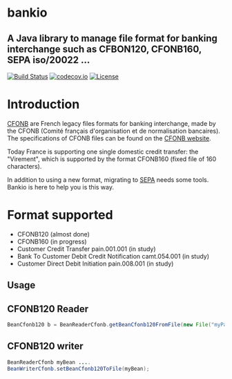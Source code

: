 # bankio
##  A Java library to manage file format for banking interchange such as CFBON120, CFONB160, SEPA  iso/20022 ... 
[![Build Status](https://travis-ci.org/jpdark007/bankio.svg?branch=master)](https://travis-ci.org/jpdark007/bankio)
[![codecov.io](https://codecov.io/github/jpdark007/bankio/coverage.svg?branch=master)](https://codecov.io/github/jpdark007/bankio?branch=master)
[![License](https://img.shields.io/hexpm/l/plug.svg)](https://raw.githubusercontent.com/jpdark007/bankio/master/LICENSE)


# Introduction
[CFONB](http://fr.wikipedia.org/wiki/CFONB) are French legacy files formats for banking interchange, made by the CFONB (Comité français d'organisation et de normalisation bancaires). The specifications of CFONB files can be found on the [CFONB website](http://www.cfonb.org).

Today France is supporting one single domestic credit transfer: the "Virement", which is supported by the format CFONB160 (fixed file of 160 characters).

In addition to using a new format, migrating to [SEPA](https://en.wikipedia.org/wiki/Single_Euro_Payments_Area) needs some tools. Bankio is here to help you is this way.

# Format supported
 - CFONB120 (almost done)
 - CFONB160 (in progress)
 - Customer Credit Transfer pain.001.001 (in study)
 - Bank To Customer Debit Credit Notification camt.054.001 (in study)
 - Customer Direct Debit Initiation pain.008.001  (in study)
 
## Usage
## CFONB120 Reader
```java
BeanCfonb120 b = BeanReaderCfonb.getBeanCfonb120FromFile(new File("myPath"));
```
## CFONB120 writer
```java
BeanReaderCfonb myBean ....
BeanWriterCfonb.setBeanCfonb120ToFile(myBean);
```